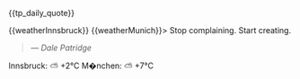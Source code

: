 {{tp_daily_quote}}

{{weatherInnsbruck}}
{{weatherMunich}}> Stop complaining. Start creating.
> &mdash; <cite>Dale Patridge</cite>

Innsbruck: ⛅️  +2°C
M�nchen: ⛅️  +7°C